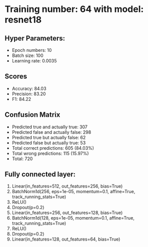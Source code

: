 # Training number: 64 with model: resnet18
## Hyper Parameters:
- Epoch numbers: 10
- Batch size: 100
- Learning rate: 0.0035

## Scores
- Accuracy: 84.03
- Precision: 83.20
- F1: 84.22

## Confusion Matrix
- Predicted true and actually true: 307
- Predicted false and actually false: 298
- Predicted true but actually false: 62
- Predicted false but actually true: 53
- Total correct predictions: 605 (84.03%)
- Total wrong predictions: 115 (15.97%)
- Total: 720

## Fully connected layer:
1. Linear(in_features=512, out_features=256, bias=True)
2. BatchNorm1d(256, eps=1e-05, momentum=0.1, affine=True, track_running_stats=True)
3. ReLU()
4. Dropout(p=0.2)
5. Linear(in_features=256, out_features=128, bias=True)
6. BatchNorm1d(128, eps=1e-05, momentum=0.1, affine=True, track_running_stats=True)
7. ReLU()
8. Dropout(p=0.2)
9. Linear(in_features=128, out_features=64, bias=True)